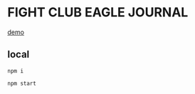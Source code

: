 # FIGHT CLUB EAGLE JOURNAL

[demo]("https://marc1k3y.github.io/fc-journal/")

## local
```
npm i
```
```
npm start
```